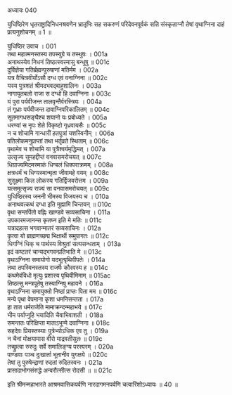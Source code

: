 अध्यायः 040

युधिष्ठिरेण धृतराष्ट्रादिनिधनश्रवणेन भ्रातृभिः सह सकरुणं परिदेवनपूर्वकं सति संस्कृताग्नौ तेषां वृथाग्निना दाहं प्रत्यनुशोचनम् ॥ 1 ॥

युधिष्ठिर उवाच ।	001  
तथा महात्मनस्तस्य तपस्युग्रे च तस्थुषः ।	001a  
अनाथस्येव निधनं तिष्ठत्स्वस्मासु बन्धुषु ॥	001c  
दुर्विज्ञेया गतिर्ब्रह्मन्पुरुषाणां मतिर्मम ।	002a  
यत्र वैचित्रवीर्योऽसौ दग्ध एवं वनाग्निना ॥	002c  
यस्य पुत्रशतं श्रीमदभवद्बाहुशालिनः ।	003a  
नागायुतबलो राजा स दग्धो हि दवाग्निना ॥	003c  
यं पुरा पर्यवीजन्त तालवृन्तैर्वरस्त्रियः ।	004a  
तं गृध्राः पर्यवीजन्त दावाग्निपरिकालितम् ॥	004c  
सूतमागधसङ्घैश्च शयानो यः प्रबोध्यते ।	005a  
धरण्यां स नृपः शेते विकृष्टो गृध्रवायसैः ॥	005c  
न च शोचामि गान्धारीं हतपुत्रां यशस्विनीम् ।	006a  
पतिलोकमनुप्राप्तां तथा भर्तृव्रते स्थिताम् ॥	006c  
पृथामेव च शोचामि या पुत्रैश्वर्यमृद्धिमत् ।	007a  
उत्सृज्य सुमहद्दीप्तं वनवासमरोचयत् ॥	007c  
धिग्राज्यमिदमस्माकं धिग्बलं धिक्पराक्रमम् ।	008a  
क्षत्रधर्मं च धिग्यस्मान्मृता जीवामहे वयम् ॥	008c  
सुसूक्ष्मा किल लोकस्य गतिर्द्विजवरोत्तम ।	009a  
यत्समुत्सृज्य राज्यं सा वनवासमरोचयत् ॥	009c  
युधिष्ठिरस्य जननी भीमस्य विजयस्य च ।	010a  
अनाथवत्कथं दग्धा इति मुह्यामि चिन्तयन् ॥	010c  
वृथा सन्तर्पितो वह्निः खाण्डवे सव्यसाचिना ।	011a  
उपकारमजानन्स कृतघ्न इति मे मतिः ॥	011c  
यत्रादहत्स भगवान्मातरं सव्यसाचिनः ।	012a  
कृत्वा यो ब्राह्मणच्छद्म भिक्षार्थी समुपागतः ॥	012c  
धिगग्निं धिक् च पार्थस्य विश्रुतां सत्यसन्धताम् ।	013a  
इदं कष्टतरं चान्यद्भगवन्प्रतिभाति मे ॥	013c  
वृथाऽग्निना समायोगो यदभूत्पृथिवीपतेः ।	014a  
तथा तपस्विनस्तस्य राजर्षेः कौरवस्य ह ॥	014c  
कथमेवंविधो मृत्युः प्रशास्य पृथिवीमिमाम् ॥	015ac  
तिष्ठत्सु मन्त्रपूतेषु तस्याग्निषु महावने ।	016a  
वृथाऽग्निना समायुक्तो निष्ठां प्राप्तः पिता मम ॥	016c  
मन्ये पृथा वेपमाना कृशा धमनिसन्तता ।	017a  
हा तात धर्मराजेति मामाक्रन्दन्महाभये ॥	017c  
भीम पर्याप्नुहि भयादिति चैवाभिवाशती ।	018a  
समन्ततः परिक्षिप्ता माताऽभून्मे दवाग्निना ॥	018c  
सहदेवः प्रियस्तस्याः पुत्रेभ्योऽधिक एव तु ।	019a  
न चैनां मोक्षयामास वीरो माद्रवतीसुतः ॥	019c  
तच्छ्रुत्वा रुरुदुः सर्वे समालिङ्ग्य परस्परम् ।	020a  
पाण्डवाः पञ्च दुःखार्ता भूतानीव युगक्षये ॥	020c  
तेषां तु पुरुषेन्द्राणां रुदतां रुदितस्वनः ।	021a  
प्रासादाभोगसंरुद्धे अन्वरौत्सीत्स रोदसी ॥ ॥	021c  

इति श्रीमन्महाभारते आश्रमवासिकपर्वणि नारदागमनपर्वणि चत्वारिंशोऽध्यायः ॥ 40 ॥
